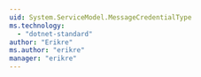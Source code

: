 ```yaml
---
uid: System.ServiceModel.MessageCredentialType
ms.technology: 
  - "dotnet-standard"
author: "Erikre"
ms.author: "erikre"
manager: "erikre"
---
```

